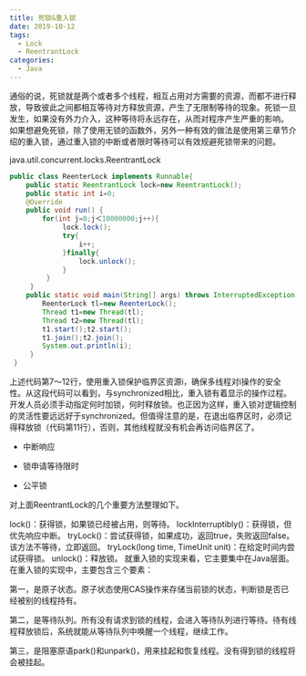 ```yaml
---
title: 死锁&重入锁
date: 2019-10-12
tags:
  - Lock
  - ReentrantLock
categories:
  - Java
---
```


通俗的说，死锁就是两个或者多个线程，相互占用对方需要的资源，而都不进行释放，导致彼此之间都相互等待对方释放资源，产生了无限制等待的现象。死锁一旦发生，如果没有外力介入，这种等待将永远存在，从而对程序产生严重的影响。
如果想避免死锁，除了使用无锁的函数外，另外一种有效的做法是使用第三章节介绍的重入锁，通过重入锁的中断或者限时等待可以有效规避死锁带来的问题。

java.util.concurrent.locks.ReentrantLock

```java
public class ReenterLock implements Runnable{
    public static ReentrantLock lock=new ReentrantLock();
    public static int i=0;
    @Override
    public void run() {
        for(int j=0;j＜10000000;j++){
             lock.lock();
             try{
                 i++;
             }finally{
                 lock.unlock();
             }
         }
     }
    public static void main(String[] args) throws InterruptedException {
        ReenterLock tl=new ReenterLock();
        Thread t1=new Thread(tl);
        Thread t2=new Thread(tl);
        t1.start();t2.start();
        t1.join();t2.join();
        System.out.println(i);
     }
 }
```

上述代码第7～12行，使用重入锁保护临界区资源i，确保多线程对i操作的安全性。从这段代码可以看到，与synchronized相比，重入锁有着显示的操作过程。开发人员必须手动指定何时加锁，何时释放锁。也正因为这样，重入锁对逻辑控制的灵活性要远远好于synchronized。但值得注意的是，在退出临界区时，必须记得释放锁（代码第11行），否则，其他线程就没有机会再访问临界区了。

- 中断响应

- 锁申请等待限时

- 公平锁

对上面ReentrantLock的几个重要方法整理如下。

lock()：获得锁，如果锁已经被占用，则等待。
lockInterruptibly()：获得锁，但优先响应中断。
tryLock()：尝试获得锁，如果成功，返回true，失败返回false。该方法不等待，立即返回。
tryLock(long time, TimeUnit unit)：在给定时间内尝试获得锁。
unlock()：释放锁。
就重入锁的实现来看，它主要集中在Java层面。在重入锁的实现中，主要包含三个要素：

第一，是原子状态。原子状态使用CAS操作来存储当前锁的状态，判断锁是否已经被别的线程持有。

第二，是等待队列。所有没有请求到锁的线程，会进入等待队列进行等待。待有线程释放锁后，系统就能从等待队列中唤醒一个线程，继续工作。

第三，是阻塞原语park()和unpark()，用来挂起和恢复线程。没有得到锁的线程将会被挂起。
